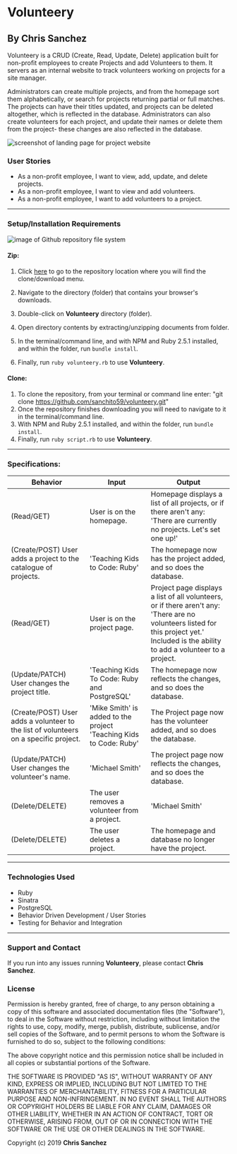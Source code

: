# Volunteery

## By **Chris Sanchez**

Volunteery is a CRUD (Create, Read, Update, Delete) application built for non-profit employees to create Projects and add Volunteers to them. It servers as an internal website to track volunteers working on projects for a site manager.  

Administrators can create multiple projects, and from the homepage sort them alphabetically, or search for projects returning partial or full matches. The projects can have their titles updated, and projects can be deleted altogether, which is reflected in the database. Administrators can also create volunteers for each project, and update their names or delete them from the project- these changes are also reflected in the database.

![screenshot of landing page for project website](https://i.imgur.com/XnAoj29.png "read")

### User Stories
- As a non-profit employee, I want to view, add, update, and delete projects.
- As a non-profit employee, I want to view and add volunteers.
- As a non-profit employee, I want to add volunteers to a project.
- - - -
### Setup/Installation Requirements

![image of Github repository file system](https://i.imgur.com/UStodOA.jpg "read")

#### Zip:

1. Click [here](https://github.com/sanchito59/volunteery.git) to go to the repository location where you will find the clone/download menu.

 2. Navigate to the directory (folder) that contains your browser's downloads.
 3. Double-click on **Volunteery** directory (folder).
 4. Open directory contents by extracting/unzipping documents from folder.
 5. In the terminal/command line, and with NPM and Ruby 2.5.1 installed, and within the folder, run `bundle install`.
 6. Finally, run `ruby volunteery.rb` to use **Volunteery**.

#### Clone: 

 1. To clone the repository, from your terminal or command line enter: "git clone  https://github.com/sanchito59/volunteery.git"
 2. Once the repository finishes downloading you will need to navigate to it in the terminal/command line.
 5. With NPM and Ruby 2.5.1 installed, and within the folder, run `bundle install`.
 6. Finally, run `ruby script.rb` to use **Volunteery**.

- - - -

### Specifications:

|Behavior|Input|Output|
|---|---|---|
|(Read/GET)|User is on the homepage. |Homepage displays a list of all projects, or if there aren't any: 'There are currently no projects. Let's set one up!'|
|(Create/POST) User adds a project to the catalogue of projects. |'Teaching Kids to Code: Ruby'|The homepage now has the project added, and so does the database.|
|(Read/GET)|User is on the project page. |Project page displays a list of all volunteers, or if there aren't any: 'There are no volunteers listed for this project yet.' Included is the ability to add a volunteer to a project.|
|(Update/PATCH) User changes the project title. |'Teaching Kids To Code: Ruby and PostgreSQL'|The homepage now reflects the changes, and so does the database.|
|(Create/POST) User adds a volunteer to the list of volunteers on a specific project. |'Mike Smith' is added to the project 'Teaching Kids to Code: Ruby'|The Project page now has the volunteer added, and so does the database.|
|(Update/PATCH) User changes the volunteer's name. |'Michael Smith'|The project page now reflects the changes, and so does the database.|
|(Delete/DELETE)|The user removes a volunteer from a project. |'Michael Smith'|The project page now reflects the changes, and so does the database.|
|(Delete/DELETE)|The user deletes a project. |The homepage and database no longer have the project.|
- - - -

### Technologies Used

 - Ruby
 - Sinatra
 - PostgreSQL
 - Behavior Driven Development / User Stories
 - Testing for Behavior and Integration

- - - -
### Support and Contact

If you run into any issues running **Volunteery**, please contact **Chris Sanchez**.

### License

Permission is hereby granted, free of charge, to any person obtaining a copy of this software and associated documentation files (the "Software"), to deal in the Software without restriction, including without limitation the rights to use, copy, modify, merge, publish, distribute, sublicense, and/or sell copies of the Software, and to permit persons to whom the Software is furnished to do so, subject to the following conditions:

The above copyright notice and this permission notice shall be included in all copies or substantial portions of the Software.

THE SOFTWARE IS PROVIDED "AS IS", WITHOUT WARRANTY OF ANY KIND, EXPRESS OR IMPLIED, INCLUDING BUT NOT LIMITED TO THE WARRANTIES OF MERCHANTABILITY, FITNESS FOR A PARTICULAR PURPOSE AND NON-INFRINGEMENT. IN NO EVENT SHALL THE AUTHORS OR COPYRIGHT HOLDERS BE LIABLE FOR ANY CLAIM, DAMAGES OR OTHER LIABILITY, WHETHER IN AN ACTION OF CONTRACT, TORT OR OTHERWISE, ARISING FROM, OUT OF OR IN CONNECTION WITH THE SOFTWARE OR THE USE OR OTHER DEALINGS IN THE SOFTWARE.

Copyright (c) 2019 **Chris Sanchez**